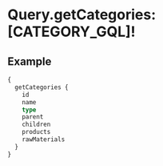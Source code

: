 # Query.getCategories: [CATEGORY_GQL]!
            
## Example
```graphql
{
  getCategories {
    id
    name
    type
    parent
    children
    products
    rawMaterials
  }
}

```